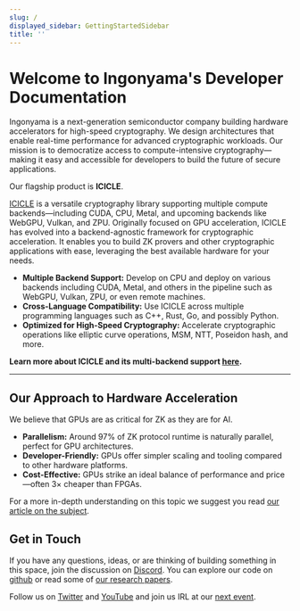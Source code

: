 ```yaml
---
slug: /
displayed_sidebar: GettingStartedSidebar
title: ''
---
```


# Welcome to Ingonyama's Developer Documentation

Ingonyama is a next-generation semiconductor company building hardware accelerators for high-speed cryptography.
We design architectures that enable real-time performance for advanced cryptographic workloads. Our mission is to democratize access to compute-intensive cryptography—making it easy and accessible for developers to build the future of secure applications.

Our flagship product is **ICICLE**.

[ICICLE](https://github.com/ingonyama-zk/icicle) is a versatile cryptography library supporting multiple compute backends—including CUDA, CPU, Metal, and upcoming backends like WebGPU, Vulkan, and ZPU. Originally focused on GPU acceleration, ICICLE has evolved into a backend-agnostic framework for cryptographic acceleration. It enables you to build ZK provers and other cryptographic applications with ease, leveraging the best available hardware for your needs.

- **Multiple Backend Support:** Develop on CPU and deploy on various backends including CUDA, Metal, and others in the pipeline such as WebGPU, Vulkan, ZPU, or even remote machines.
- **Cross-Language Compatibility:** Use ICICLE across multiple programming languages such as C++, Rust, Go, and possibly Python.
- **Optimized for High-Speed Cryptography:** Accelerate cryptographic operations like elliptic curve operations, MSM, NTT, Poseidon hash, and more.

**Learn more about ICICLE and its multi-backend support [here][ICICLE-OVERVIEW].**

---

## Our Approach to Hardware Acceleration

We believe that GPUs are as critical for ZK as they are for AI.

- **Parallelism:** Around 97% of ZK protocol runtime is naturally parallel, perfect for GPU architectures.
- **Developer-Friendly:** GPUs offer simpler scaling and tooling compared to other hardware platforms.
- **Cost-Effective:** GPUs strike an ideal balance of performance and price—often 3× cheaper than FPGAs.

For a more in-depth understanding on this topic we suggest you read [our article on the subject](https://www.ingonyama.com/blog/revisiting-paradigm-hardware-acceleration-for-zero-knowledge-proofs).


## Get in Touch

If you have any questions, ideas, or are thinking of building something in this space, join the discussion on [Discord]. You can explore our code on [github](https://github.com/ingonyama-zk) or read some of [our research papers](https://github.com/ingonyama-zk/papers).

Follow us on [Twitter](https://x.com/Ingo_zk) and [YouTube](https://www.youtube.com/@ingo_ZK) and join us IRL at our [next event](https://www.ingonyama.com/events).

[ICICLE-OVERVIEW]: ./icicle/overview.md
[Discord]: https://discord.gg/6vYrE7waPj
